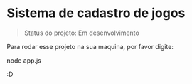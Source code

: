 <h1>Sistema de cadastro de jogos</h1>

> Status do projeto: Em desenvolvimento

Para rodar esse projeto na sua maquina, por favor digite:

node app.js

:D